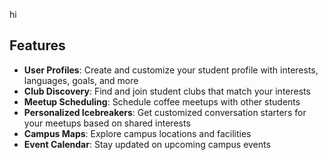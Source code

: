 hi

## Features

- **User Profiles**: Create and customize your student profile with interests, languages, goals, and more
- **Club Discovery**: Find and join student clubs that match your interests
- **Meetup Scheduling**: Schedule coffee meetups with other students
- **Personalized Icebreakers**: Get customized conversation starters for your meetups based on shared interests
- **Campus Maps**: Explore campus locations and facilities
- **Event Calendar**: Stay updated on upcoming campus events
